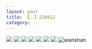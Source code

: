 ```yaml
---
layout: post
title: 【..】220412
category: ..
---
```

![](http://rdr022gcy.hd-bkt.clouddn.com/img/bottom.png)
![](http://rdr022gcy.hd-bkt.clouddn.com/img/zeyuanximeng-220412-1.png)
![](http://rdr022gcy.hd-bkt.clouddn.com/img/zeyuanximeng-220412-2.png)
![](http://rdr022gcy.hd-bkt.clouddn.com/img/zeyuanximeng-220412-3.jpg)
![](http://rdr022gcy.hd-bkt.clouddn.com/img/zeyuanximeng-220412-4.jpg)
![](http://rdr022gcy.hd-bkt.clouddn.com/img/zeyuanximeng-220412-5.jpg)
![](http://rdr022gcy.hd-bkt.clouddn.com/img/zeyuanximeng-220412-6.jpg)
![wanshan](http://rdr022gcy.hd-bkt.clouddn.com/img/wanshan.png)
